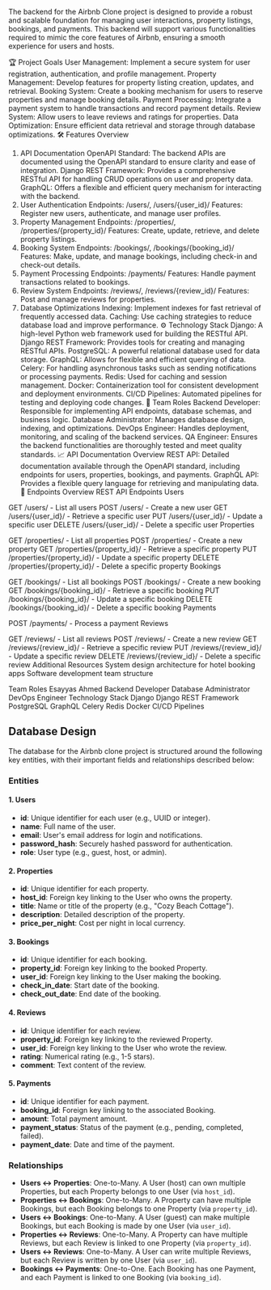 The backend for the Airbnb Clone project is designed to provide a robust and scalable foundation for managing user interactions, property listings, bookings, and payments. This backend will support various functionalities required to mimic the core features of Airbnb, ensuring a smooth experience for users and hosts.

🏆 Project Goals
User Management: Implement a secure system for user registration, authentication, and profile management.
Property Management: Develop features for property listing creation, updates, and retrieval.
Booking System: Create a booking mechanism for users to reserve properties and manage booking details.
Payment Processing: Integrate a payment system to handle transactions and record payment details.
Review System: Allow users to leave reviews and ratings for properties.
Data Optimization: Ensure efficient data retrieval and storage through database optimizations.
🛠️ Features Overview
1. API Documentation
OpenAPI Standard: The backend APIs are documented using the OpenAPI standard to ensure clarity and ease of integration.
Django REST Framework: Provides a comprehensive RESTful API for handling CRUD operations on user and property data.
GraphQL: Offers a flexible and efficient query mechanism for interacting with the backend.
2. User Authentication
Endpoints: /users/, /users/{user_id}/
Features: Register new users, authenticate, and manage user profiles.
3. Property Management
Endpoints: /properties/, /properties/{property_id}/
Features: Create, update, retrieve, and delete property listings.
4. Booking System
Endpoints: /bookings/, /bookings/{booking_id}/
Features: Make, update, and manage bookings, including check-in and check-out details.
5. Payment Processing
Endpoints: /payments/
Features: Handle payment transactions related to bookings.
6. Review System
Endpoints: /reviews/, /reviews/{review_id}/
Features: Post and manage reviews for properties.
7. Database Optimizations
Indexing: Implement indexes for fast retrieval of frequently accessed data.
Caching: Use caching strategies to reduce database load and improve performance.
⚙️ Technology Stack
Django: A high-level Python web framework used for building the RESTful API.
Django REST Framework: Provides tools for creating and managing RESTful APIs.
PostgreSQL: A powerful relational database used for data storage.
GraphQL: Allows for flexible and efficient querying of data.
Celery: For handling asynchronous tasks such as sending notifications or processing payments.
Redis: Used for caching and session management.
Docker: Containerization tool for consistent development and deployment environments.
CI/CD Pipelines: Automated pipelines for testing and deploying code changes.
👥 Team Roles
Backend Developer: Responsible for implementing API endpoints, database schemas, and business logic.
Database Administrator: Manages database design, indexing, and optimizations.
DevOps Engineer: Handles deployment, monitoring, and scaling of the backend services.
QA Engineer: Ensures the backend functionalities are thoroughly tested and meet quality standards.
📈 API Documentation Overview
REST API: Detailed documentation available through the OpenAPI standard, including endpoints for users, properties, bookings, and payments.
GraphQL API: Provides a flexible query language for retrieving and manipulating data.
📌 Endpoints Overview
REST API Endpoints
Users

GET /users/ - List all users
POST /users/ - Create a new user
GET /users/{user_id}/ - Retrieve a specific user
PUT /users/{user_id}/ - Update a specific user
DELETE /users/{user_id}/ - Delete a specific user
Properties

GET /properties/ - List all properties
POST /properties/ - Create a new property
GET /properties/{property_id}/ - Retrieve a specific property
PUT /properties/{property_id}/ - Update a specific property
DELETE /properties/{property_id}/ - Delete a specific property
Bookings

GET /bookings/ - List all bookings
POST /bookings/ - Create a new booking
GET /bookings/{booking_id}/ - Retrieve a specific booking
PUT /bookings/{booking_id}/ - Update a specific booking
DELETE /bookings/{booking_id}/ - Delete a specific booking
Payments

POST /payments/ - Process a payment
Reviews

GET /reviews/ - List all reviews
POST /reviews/ - Create a new review
GET /reviews/{review_id}/ - Retrieve a specific review
PUT /reviews/{review_id}/ - Update a specific review
DELETE /reviews/{review_id}/ - Delete a specific review
Additional Resources
System design architecture for hotel booking apps
Software development team structure

Team Roles
Esayyas Ahmed Backend Developer
              Database Administrator
              DevOps Engineer
Technology Stack
         Django
         Django REST Framework
         PostgreSQL
         GraphQL
         Celery
         Redis
         Docker
         CI/CD Pipelines
## Database Design

The database for the Airbnb clone project is structured around the following key entities, with their important fields and relationships described below:

### Entities

#### 1. Users
- **id**: Unique identifier for each user (e.g., UUID or integer).
- **name**: Full name of the user.
- **email**: User's email address for login and notifications.
- **password_hash**: Securely hashed password for authentication.
- **role**: User type (e.g., guest, host, or admin).

#### 2. Properties
- **id**: Unique identifier for each property.
- **host_id**: Foreign key linking to the User who owns the property.
- **title**: Name or title of the property (e.g., "Cozy Beach Cottage").
- **description**: Detailed description of the property.
- **price_per_night**: Cost per night in local currency.

#### 3. Bookings
- **id**: Unique identifier for each booking.
- **property_id**: Foreign key linking to the booked Property.
- **user_id**: Foreign key linking to the User making the booking.
- **check_in_date**: Start date of the booking.
- **check_out_date**: End date of the booking.

#### 4. Reviews
- **id**: Unique identifier for each review.
- **property_id**: Foreign key linking to the reviewed Property.
- **user_id**: Foreign key linking to the User who wrote the review.
- **rating**: Numerical rating (e.g., 1-5 stars).
- **comment**: Text content of the review.

#### 5. Payments
- **id**: Unique identifier for each payment.
- **booking_id**: Foreign key linking to the associated Booking.
- **amount**: Total payment amount.
- **payment_status**: Status of the payment (e.g., pending, completed, failed).
- **payment_date**: Date and time of the payment.

### Relationships
- **Users ↔ Properties**: One-to-Many. A User (host) can own multiple Properties, but each Property belongs to one User (via `host_id`).
- **Properties ↔ Bookings**: One-to-Many. A Property can have multiple Bookings, but each Booking belongs to one Property (via `property_id`).
- **Users ↔ Bookings**: One-to-Many. A User (guest) can make multiple Bookings, but each Booking is made by one User (via `user_id`).
- **Properties ↔ Reviews**: One-to-Many. A Property can have multiple Reviews, but each Review is linked to one Property (via `property_id`).
- **Users ↔ Reviews**: One-to-Many. A User can write multiple Reviews, but each Review is written by one User (via `user_id`).
- **Bookings ↔ Payments**: One-to-One. Each Booking has one Payment, and each Payment is linked to one Booking (via `booking_id`).